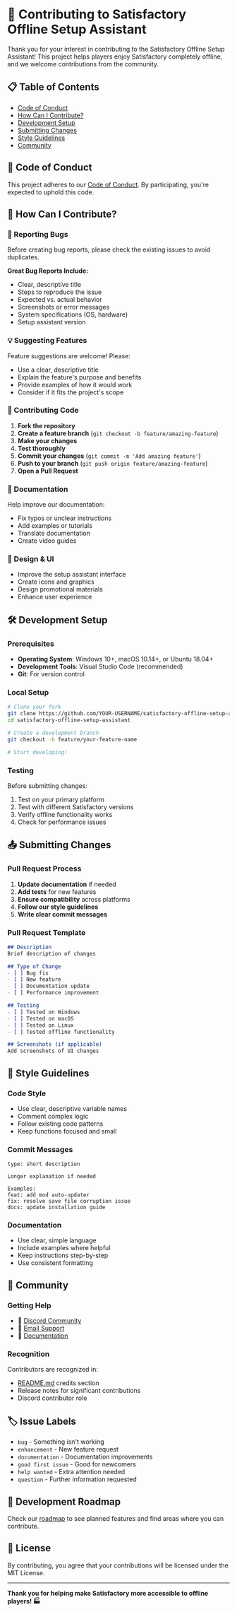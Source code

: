 # 🤝 Contributing to Satisfactory Offline Setup Assistant

Thank you for your interest in contributing to the Satisfactory Offline Setup Assistant! This project helps players enjoy Satisfactory completely offline, and we welcome contributions from the community.

## 📋 Table of Contents

- [Code of Conduct](#code-of-conduct)
- [How Can I Contribute?](#how-can-i-contribute)
- [Development Setup](#development-setup)
- [Submitting Changes](#submitting-changes)
- [Style Guidelines](#style-guidelines)
- [Community](#community)

## 📜 Code of Conduct

This project adheres to our [Code of Conduct](CODE_OF_CONDUCT.md). By participating, you're expected to uphold this code.

## 🚀 How Can I Contribute?

### 🐛 Reporting Bugs

Before creating bug reports, please check the existing issues to avoid duplicates.

**Great Bug Reports Include:**
- Clear, descriptive title
- Steps to reproduce the issue
- Expected vs. actual behavior
- Screenshots or error messages
- System specifications (OS, hardware)
- Setup assistant version

### 💡 Suggesting Features

Feature suggestions are welcome! Please:
- Use a clear, descriptive title
- Explain the feature's purpose and benefits
- Provide examples of how it would work
- Consider if it fits the project's scope

### 🔧 Contributing Code

1. **Fork the repository**
2. **Create a feature branch** (`git checkout -b feature/amazing-feature`)
3. **Make your changes**
4. **Test thoroughly**
5. **Commit your changes** (`git commit -m 'Add amazing feature'`)
6. **Push to your branch** (`git push origin feature/amazing-feature`)
7. **Open a Pull Request**

### 📝 Documentation

Help improve our documentation:
- Fix typos or unclear instructions
- Add examples or tutorials
- Translate documentation
- Create video guides

### 🎨 Design & UI

- Improve the setup assistant interface
- Create icons and graphics
- Design promotional materials
- Enhance user experience

## 🛠️ Development Setup

### Prerequisites

- **Operating System**: Windows 10+, macOS 10.14+, or Ubuntu 18.04+
- **Development Tools**: Visual Studio Code (recommended)
- **Git**: For version control

### Local Setup

```bash
# Clone your fork
git clone https://github.com/YOUR-USERNAME/satisfactory-offline-setup-assistant.git
cd satisfactory-offline-setup-assistant

# Create a development branch
git checkout -b feature/your-feature-name

# Start developing!
```

### Testing

Before submitting changes:
1. Test on your primary platform
2. Test with different Satisfactory versions
3. Verify offline functionality works
4. Check for performance issues

## 📤 Submitting Changes

### Pull Request Process

1. **Update documentation** if needed
2. **Add tests** for new features
3. **Ensure compatibility** across platforms
4. **Follow our style guidelines**
5. **Write clear commit messages**

### Pull Request Template

```markdown
## Description
Brief description of changes

## Type of Change
- [ ] Bug fix
- [ ] New feature
- [ ] Documentation update
- [ ] Performance improvement

## Testing
- [ ] Tested on Windows
- [ ] Tested on macOS
- [ ] Tested on Linux
- [ ] Tested offline functionality

## Screenshots (if applicable)
Add screenshots of UI changes
```

## 🎨 Style Guidelines

### Code Style
- Use clear, descriptive variable names
- Comment complex logic
- Follow existing code patterns
- Keep functions focused and small

### Commit Messages
```
type: short description

Longer explanation if needed

Examples:
feat: add mod auto-updater
fix: resolve save file corruption issue
docs: update installation guide
```

### Documentation
- Use clear, simple language
- Include examples where helpful
- Keep instructions step-by-step
- Use consistent formatting

## 👥 Community

### Getting Help
- 💬 [Discord Community](https://discord.gg/placeholder)
- 📧 [Email Support](mailto:support@satisfactory-offline.com)
- 📖 [Documentation](https://satisfactory-offline-setup-assistant.github.io)

### Recognition

Contributors are recognized in:
- [README.md](README.md) credits section
- Release notes for significant contributions
- Discord contributor role

## 🏷️ Issue Labels

- `bug` - Something isn't working
- `enhancement` - New feature request
- `documentation` - Documentation improvements
- `good first issue` - Good for newcomers
- `help wanted` - Extra attention needed
- `question` - Further information requested

## 🚀 Development Roadmap

Check our [roadmap](https://github.com/Satisfactory-Offline-Setup-Assistant/satisfactory-offline-setup-assistant/projects) to see planned features and find areas where you can contribute.

## 📜 License

By contributing, you agree that your contributions will be licensed under the MIT License.

---

**Thank you for helping make Satisfactory more accessible to offline players! 🏭** 